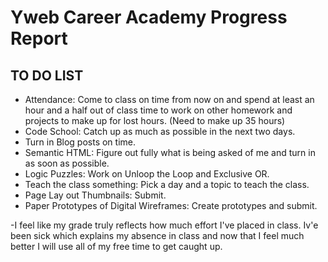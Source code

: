 <h1> Yweb Career Academy Progress Report</h1>

<h2> TO DO LIST</h2>
<ul>
	<li> Attendance: Come to class on time from now on and spend at least an hour and a half out of class time to work on other homework and projects to make up for lost hours. (Need to make up 35 hours)</li>
	<li>Code School: Catch up as much as possible in the next two days.</li>
	<li>Turn in Blog posts on time.</li>
	<li>Semantic HTML: Figure out fully what is being asked of me and turn in as soon as possible. </li>
	<li>Logic Puzzles: Work on Unloop the Loop and Exclusive OR.</li>
	<li>Teach the class something: Pick a day and a topic to teach the class.</li>
	<li>Page Lay out Thumbnails: Submit.</li>
	<li>Paper Prototypes of Digital Wireframes: Create prototypes and submit.</li>
</ul>

<p>-I feel like my grade truly reflects how much effort I've placed in class. Iv'e been sick which explains my absence in class and now that I feel much better I will use all of my free time to get caught up.</p>
